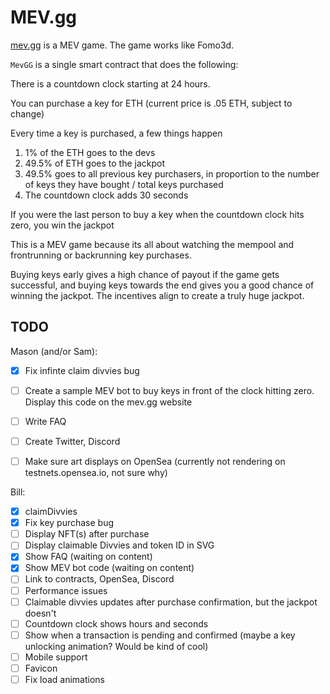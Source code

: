 # MEV.gg

[mev.gg](http://mev.gg) is a MEV game. The game works like Fomo3d.

`MevGG` is a single smart contract that does the following:

There is a countdown clock starting at 24 hours.

You can purchase a key for ETH (current price is .05 ETH, subject to change)

Every time a key is purchased, a few things happen

1. 1% of the ETH goes to the devs
2. 49.5% of ETH goes to the jackpot
3. 49.5% goes to all previous key purchasers, in proportion to the number of keys they have bought / total keys purchased
4. The countdown clock adds 30 seconds

If you were the last person to buy a key when the countdown clock hits zero, you win the jackpot

This is a MEV game because its all about watching the mempool and frontrunning or backrunning key purchases.

Buying keys early gives a high chance of payout if the game gets successful, and buying keys towards the end gives you a good chance of winning the jackpot. The incentives align to create a truly huge jackpot.


## TODO
Mason (and/or Sam):
- [X] Fix infinte claim divvies bug
- [ ] Create a sample MEV bot to buy keys in front of the clock hitting zero. Display this code on the mev.gg website
- [ ] Write FAQ
- [ ] Create Twitter, Discord
- [ ] Make sure art displays on OpenSea (currently not rendering on testnets.opensea.io, not sure why)


Bill:
- [X] claimDivvies
- [X] Fix key purchase bug
- [ ] Display NFT(s) after purchase
- [ ] Display claimable Divvies and token ID in SVG
- [X] Show FAQ (waiting on content)
- [X] Show MEV bot code (waiting on content) 
- [ ] Link to contracts, OpenSea, Discord
- [ ] Performance issues
- [ ] Claimable divvies updates after purchase confirmation, but the jackpot doesn't
- [ ] Countdown clock shows hours and seconds
- [ ] Show when a transaction is pending and confirmed (maybe a key unlocking animation? Would be kind of cool)
- [ ] Mobile support
- [ ] Favicon
- [ ] Fix load animations
